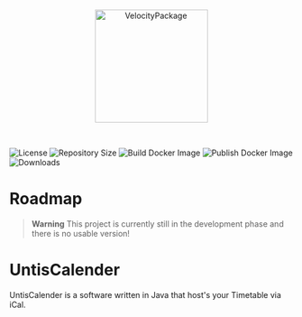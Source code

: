 <br>

<p align="center">
    <img width="200" src="https://avatars.githubusercontent.com/u/109356998?s=200" alt="VelocityPackage">
</p>

<br>

![License](https://img.shields.io/github/license/maxmielchen/UntisCalender?style=flat-square)
![Repository Size](https://img.shields.io/github/repo-size/maxmielchen/UntisCalender?style=flat-square)
![Build Docker Image](https://img.shields.io/github/actions/workflow/status/maxmielchen/UntisCalender/docker-image.yml?style=flat-square)
![Publish Docker Image](https://img.shields.io/github/actions/workflow/status/maxmielchen/UntisCalender/docker-publish.yml?label=publish&style=flat-square)
![Downloads](https://img.shields.io/github/downloads/maxmielchen/UntisCalender/total?style=flat-square)

# Roadmap

> **Warning**
> This project is currently still in the development phase and there is no usable version!

# UntisCalender
UntisCalender is a software written in Java that host's your Timetable via iCal.

